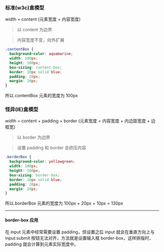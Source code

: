 ### 标准(w3c)盒模型

width = content (元素宽度 = 内容宽度)

> 以 content 为边界

> 内容宽度不变，向外扩展

```css
.contentBox {
  background-color: aquamarine;
  width: 100px;
  height: 100px;
  box-sizing: content-box;
  border: 10px solid blue;
  padding: 20px;
  margin: 20px;
}
```

所以.contentBox 元素的宽度为 100px

### 怪异(IE)盒模型

width = content + padding + border (元素宽度 = 内容宽度 + 内边距宽度 + 边框宽)

> 以 border 为边界

> 设置 padding 和 border 会挤压内容

```css
.borderBox {
  background-color: yellowgreen;
  width: 100px;
  height: 100px;
  box-sizing: border-box;
  border: 10px solid blue;
  padding: 20px;
  margin: 20px;
}
```

所以.borderBox 元素的宽度为 100px + 20px + 10px = 130px

---

#### border-box 应用

在 input 元素中经常需要设置 padding，但设置之后 input 就会在垂直方向上与 input:submit 按钮无法对齐，方法就是设置输入框 border-box，这样排版时，padding 就会计算到元素实际宽度中。
